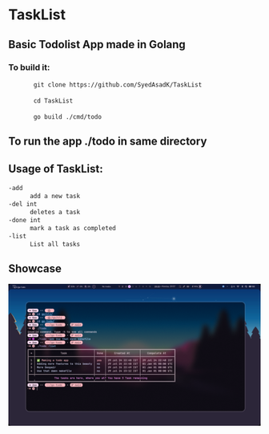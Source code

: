 # TaskList

## Basic Todolist App made in Golang
### To build it:
```
       git clone https://github.com/SyedAsadK/TaskList
    
       cd TaskList 
        
       go build ./cmd/todo

```

## To run the app ./todo in same directory

## Usage of TaskList:

  ```
  -add
    	add a new task
  -del int
    	deletes a task
  -done int
    	mark a task as completed
  -list
    	List all tasks

 ```

## Showcase
![Showcase](ss.png)
